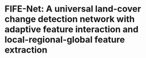 # FIFE-Net: A universal land-cover change detection network with adaptive feature interaction and local-regional-global feature extraction
